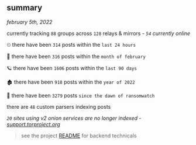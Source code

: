 
## summary
_february 5th, 2022_

currently tracking `88` groups across `128` relays & mirrors - _`54` currently online_

⏲ there have been `314` posts within the `last 24 hours`

🦈 there have been `316` posts within the `month of february`

🪐 there have been `1606` posts within the `last 90 days`

🏚 there have been `918` posts within the `year of 2022`

🦕 there have been `3279` posts `since the dawn of ransomwatch`

there are `48` custom parsers indexing posts

_`20` sites using v2 onion services are no longer indexed - [support.torproject.org](https://support.torproject.org/onionservices/v2-deprecation/)_

> see the project [README](https://github.com/thetanz/ransomwatch#ransomwatch--) for backend technicals
